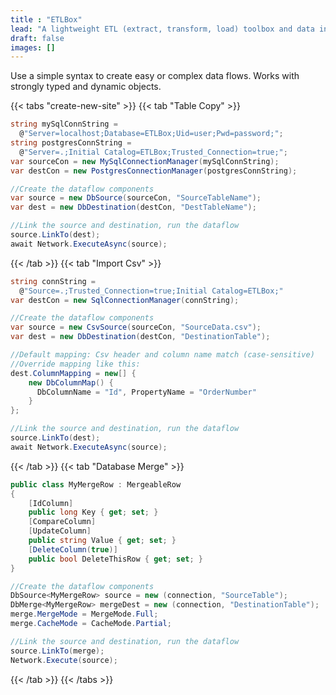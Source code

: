 ```yaml
---
title : "ETLBox"
lead: "A lightweight ETL (extract, transform, load) toolbox and data integration library for .NET"
draft: false
images: []
---
```


 Use a simple syntax to create easy or complex data flows. Works with strongly typed and dynamic objects.

{{< tabs "create-new-site" >}}
{{< tab "Table Copy" >}}

```C#
string mySqlConnString =
  @"Server=localhost;Database=ETLBox;Uid=user;Pwd=password;";
string postgresConnString =
  @"Server=.;Initial Catalog=ETLBox;Trusted_Connection=true;";
var sourceCon = new MySqlConnectionManager(mySqlConnString);
var destCon = new PostgresConnectionManager(postgresConnString);

//Create the dataflow components
var source = new DbSource(sourceCon, "SourceTableName");
var dest = new DbDestination(destCon, "DestTableName");

//Link the source and destination, run the dataflow
source.LinkTo(dest);
await Network.ExecuteAsync(source);
```


{{< /tab >}}
{{< tab "Import Csv" >}}

```C#
string connString =
  @"Source=.;Trusted_Connection=true;Initial Catalog=ETLBox;"
var destCon = new SqlConnectionManager(connString);

//Create the dataflow components
var source = new CsvSource(sourceCon, "SourceData.csv");
var dest = new DbDestination(destCon, "DestinationTable");

//Default mapping: Csv header and column name match (case-sensitive)
//Override mapping like this:
dest.ColumnMapping = new[] {
    new DbColumnMap() {
      DbColumnName = "Id", PropertyName = "OrderNumber"
    }
};

//Link the source and destination, run the dataflow
source.LinkTo(dest);
await Network.ExecuteAsync(source);
```

{{< /tab >}}
{{< tab "Database Merge" >}}

```C#
public class MyMergeRow : MergeableRow
{
    [IdColumn]
    public long Key { get; set; }
    [CompareColumn]
    [UpdateColumn]
    public string Value { get; set; }
    [DeleteColumn(true)]
    public bool DeleteThisRow { get; set; }
}

//Create the dataflow components
DbSource<MyMergeRow> source = new (connection, "SourceTable");
DbMerge<MyMergeRow> mergeDest = new (connection, "DestinationTable");
merge.MergeMode = MergeMode.Full;
merge.CacheMode = CacheMode.Partial;

//Link the source and destination, run the dataflow
source.LinkTo(merge);
Network.Execute(source);
```

{{< /tab >}}
{{< /tabs >}}

